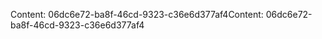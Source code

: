 <span data-ttu-id="a867f-101">Content: 06dc6e72-ba8f-46cd-9323-c36e6d377af4</span><span class="sxs-lookup"><span data-stu-id="a867f-101">Content: 06dc6e72-ba8f-46cd-9323-c36e6d377af4</span></span>